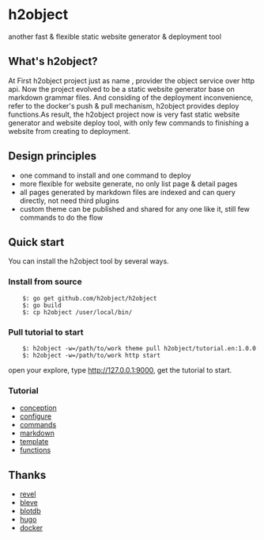 h2object
=============
another fast & flexible static website generator & deployment tool

## What's h2object?

At First h2object project just as name , provider the object service over http api.
Now the project evolved to be a static website generator base on markdown grammar files.
And considing of the deployment inconvenience, refer to the docker's push & pull mechanism,
h2object provides deploy functions.As result, the h2object project now is very fast static
website generator and website deploy tool, with only few commands to finishing a website from
creating to deployment.

## Design principles

*	one command to install and one command to deploy
*	more flexible for website generate, no only list page & detail pages 
*	all pages generated by markdown files are indexed and can query directly, not need third plugins
*	custom theme can be published and shared for any one like it, still few commands to do the flow

## Quick start

You can install the h2object tool by several ways.

### Install from source

````
	$: go get github.com/h2object/h2object
	$: go build
	$: cp h2object /user/local/bin/
````

### Pull tutorial to start

````
	$: h2object -w=/path/to/work theme pull h2object/tutorial.en:1.0.0
	$: h2object -w=/path/to/work http start
````
open your explore, type http://127.0.0.1:9000, get the tutorial to start.

###	Tutorial

-	[conception](https://github.com/h2object/h2object/blob/master/doc/english/basic.md)
-	[configure](https://github.com/h2object/h2object/blob/master/doc/english/configure.md)
-	[commands](https://github.com/h2object/h2object/blob/master/doc/english/commands.md)
-	[markdown](https://github.com/h2object/h2object/blob/master/doc/english/markdown.md)
-	[template](https://github.com/h2object/h2object/blob/master/doc/english/template.md)
-	[functions](https://github.com/h2object/h2object/blob/master/doc/english/functions.md)

## Thanks

-	[revel](https://github.com/revel/revel)
-	[bleve](https://github.com/blevesearch/bleve)
-	[blotdb](https://github.com/boltdb/bolt)
-	[hugo](https://github.com/spf3/hugo)
-	[docker](https://github.com/docker/docker)





